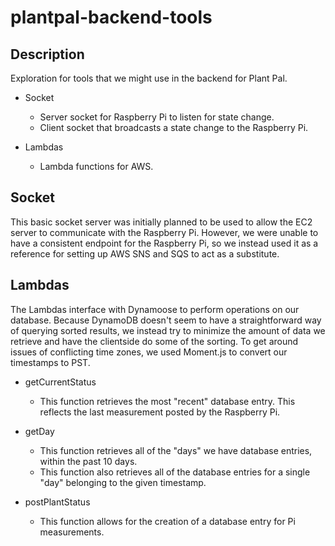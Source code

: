 # plantpal-backend-tools

## Description
Exploration for tools that we might use in the backend for Plant Pal.

* Socket
  * Server socket for Raspberry Pi to listen for state change.
  * Client socket that broadcasts a state change to the Raspberry Pi.

* Lambdas
  * Lambda functions for AWS.

## Socket

This basic socket server was initially planned to be used to allow the EC2 server to communicate with the Raspberry Pi. However, we were unable to have a consistent endpoint for the Raspberry Pi, so we instead used it as a reference for setting up AWS SNS and SQS to act as a substitute.

## Lambdas

The Lambdas interface with Dynamoose to perform operations on our database. Because DynamoDB doesn't seem to have a straightforward way of querying sorted results, we instead try to minimize the amount of data we retrieve and have the clientside do some of the sorting. To get around issues of conflicting time zones, we used Moment.js to convert our timestamps to PST.

* getCurrentStatus
  * This function retrieves the most "recent" database entry. This reflects the last measurement posted by the Raspberry Pi.

* getDay
  * This function retrieves all of the "days" we have database entries, within the past 10 days.
  * This function also retrieves all of the database entries for a single "day" belonging to the given timestamp.

* postPlantStatus
  * This function allows for the creation of a database entry for Pi measurements.